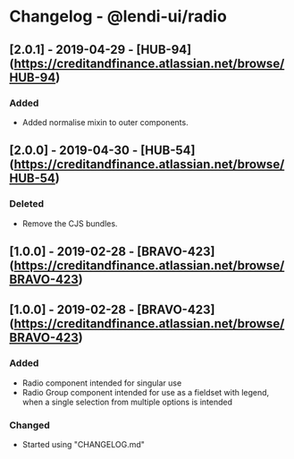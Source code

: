 # Changelog - @lendi-ui/radio

## [2.0.1] - 2019-04-29 - [HUB-94] (https://creditandfinance.atlassian.net/browse/HUB-94)
### Added
- Added normalise mixin to outer components.

## [2.0.0] - 2019-04-30 - [HUB-54] (https://creditandfinance.atlassian.net/browse/HUB-54)
### Deleted
- Remove the CJS bundles.

## [1.0.0] - 2019-02-28 - [BRAVO-423] (https://creditandfinance.atlassian.net/browse/BRAVO-423)

## [1.0.0] - 2019-02-28 - [BRAVO-423] (https://creditandfinance.atlassian.net/browse/BRAVO-423)
### Added
- Radio component intended for singular use
- Radio Group component intended for use as a fieldset with legend, when a single selection from multiple options is intended
### Changed
- Started using "CHANGELOG.md"
